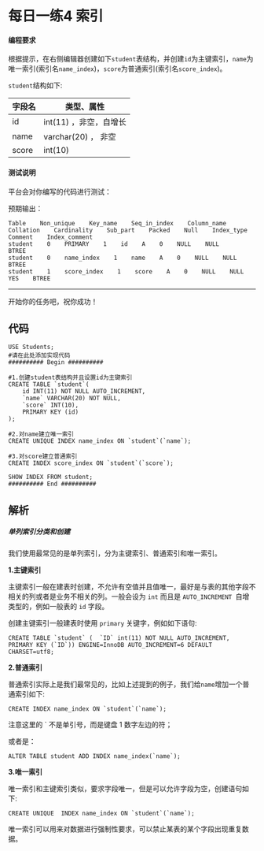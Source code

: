 # 每日一练4 索引

#### 编程要求

根据提示，在右侧编辑器创建如下`student`表结构，并创建`id`为主键索引，`name`为唯一索引(索引名`name_index`)，`score`为普通索引(索引名`score_index`)。

`student`结构如下:

| 字段名 | 类型、属性             |
| ------ | ---------------------- |
| id     | int(11) ，非空，自增长 |
| name   | varchar(20) ， 非空    |
| score  | int(10)                |

#### 测试说明

平台会对你编写的代码进行测试：

预期输出：

```
Table    Non_unique    Key_name    Seq_in_index    Column_name    Collation    Cardinality    Sub_part    Packed    Null    Index_type    Comment    Index_comment
student    0    PRIMARY    1    id    A    0    NULL    NULL        BTREE        
student    0    name_index    1    name    A    0    NULL    NULL        BTREE        
student    1    score_index    1    score    A    0    NULL    NULL    YES    BTREE       
```

------

开始你的任务吧，祝你成功！

## 代码

```
USE Students;
#请在此处添加实现代码
########## Begin ##########

#1.创建student表结构并且设置id为主键索引
CREATE TABLE `student`(
    id INT(11) NOT NULL AUTO_INCREMENT,
    `name` VARCHAR(20) NOT NULL,
    `score` INT(10),
    PRIMARY KEY (id)
);

#2.对name建立唯一索引
CREATE UNIQUE INDEX name_index ON `student`(`name`);

#3.对score建立普通索引
CREATE INDEX score_index ON `student`(`score`);

SHOW INDEX FROM student;
########## End ##########
```



## 解析

##### 单列索引分类和创建

我们使用最常见的是单列索引，分为主键索引、普通索引和唯一索引。

**1.主键索引**

主键索引一般在建表时创建，不允许有空值并且值唯一，最好是与表的其他字段不相关的列或者是业务不相关的列。一般会设为 `int` 而且是 `AUTO_INCREMENT `自增类型的，例如一般表的 `id` 字段。

创建主键索引一般建表时使用 `primary` 关键字，例如如下语句:

```
CREATE TABLE `student` (  `ID` int(11) NOT NULL AUTO_INCREMENT,  PRIMARY KEY (`ID`)) ENGINE=InnoDB AUTO_INCREMENT=6 DEFAULT CHARSET=utf8;
```

**2.普通索引**

普通索引实际上是我们最常见的，比如上述提到的例子，我们给`name`增加一个普通索引如下:

```
CREATE INDEX name_index ON `student`(`name`);
```

注意这里的  `  不是单引号，而是键盘 1 数字左边的符；

或者是：

```
ALTER TABLE student ADD INDEX name_index(`name`);
```

**3.唯一索引**

唯一索引和主键索引类似，要求字段唯一，但是可以允许字段为空，创建语句如下:

```
CREATE UNIQUE  INDEX name_index ON `student`(`name`);
```

唯一索引可以用来对数据进行强制性要求，可以禁止某表的某个字段出现重复数据。